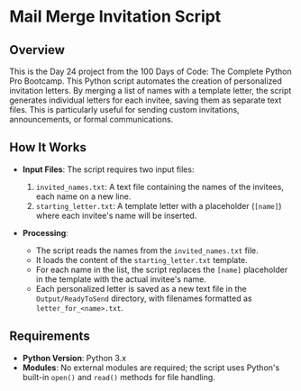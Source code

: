 # **Mail Merge Invitation Script**

## **Overview**
This is the Day 24 project from the 100 Days of Code: The Complete Python Pro Bootcamp. This Python script automates the creation of personalized invitation letters. By merging a list of names with a template letter, the script generates individual letters for each invitee, saving them as separate text files. This is particularly useful for sending custom invitations, announcements, or formal communications.

## **How It Works**
- **Input Files**: The script requires two input files:
  1. `invited_names.txt`: A text file containing the names of the invitees, each name on a new line.
  2. `starting_letter.txt`: A template letter with a placeholder (`[name]`) where each invitee's name will be inserted.

- **Processing**:
  - The script reads the names from the `invited_names.txt` file.
  - It loads the content of the `starting_letter.txt` template.
  - For each name in the list, the script replaces the `[name]` placeholder in the template with the actual invitee's name.
  - Each personalized letter is saved as a new text file in the `Output/ReadyToSend` directory, with filenames formatted as `letter_for_<name>.txt`.


## **Requirements**
- **Python Version**: Python 3.x
- **Modules**: No external modules are required; the script uses Python's built-in `open()` and `read()` methods for file handling.
